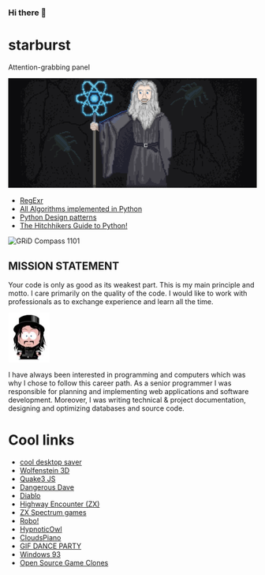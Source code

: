 ### Hi there 👋

<!--
**j69/j69** is a ✨ _special_ ✨ repository because its `README.md` (this file) appears on your GitHub profile.

Here are some ideas to get you started:

- 🔭 I’m currently working on ...
- 🌱 I’m currently learning ...
- 👯 I’m looking to collaborate on ...
- 🤔 I’m looking for help with ...
- 💬 Ask me about ...
- 📫 How to reach me: ...
- 😄 Pronouns: ...
- ⚡ Fun fact: ...
-->

# starburst
Attention-grabbing panel

![me](me.png)

* [RegExr](//regexr.com)
* [All Algorithms implemented in Python](//github.com/TheAlgorithms/Python/blob/master/DIRECTORY.md)
* [Python Design patterns](//github.com/faif/python-patterns)
* [The Hitchhikers Guide to Python!](//docs.python-guide.org)

![GRiD Compass 1101](https://user-images.githubusercontent.com/1506433/125909736-ed71c9d7-0fe3-463b-af5a-2c9a86102ba8.png)

##  MISSION STATEMENT
Your code is only as good as its weakest part. This is my main principle and motto. I care primarily on the quality of the code. I would like to work with professionals as to exchange experience and learn all the time.

![me](me.jpg)

I have always been interested in programming and computers which was why I chose to follow this career path. As a senior programmer I was responsible for planning and implementing web applications and software development. Moreover, I was writing technical & project documentation, designing and optimizing databases and source code.

# Cool links

* [cool desktop saver](//github.com/pedrommcarrasco/Brooklyn/releases/download/1.0.0/Brooklyn.saver.zip)
* [Wolfenstein 3D](//wolf3d.atw.hu/)
* [Quake3 JS](//quakejs.com/)
* [Dangerous Dave](//agafnik.com/testchambers/webdave/)
* [Diablo](//diablo.rivsoft.net)
* [Highway Encounter (ZX)](//torinak.com/qaop#!encounter)
* [ZX Spectrum games](//torinak.com/qaop/games)
* [Robo!](//dizaina.net/z/robbo/?nosound)
* [HypnoticOwl](//hypnoticowl.com/games/)
* [CloudsPiano](//labs.plan8.se/cloudspiano/)
* [GIF DANCE PARTY](//gifdanceparty.giphy.com)
* [Windows 93](//www.windows93.net)
* [Open Source Game Clones](//osgameclones.com)
